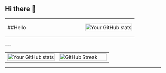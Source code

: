 ## Hi there 👋

<table>
  <tr>
    <td width="60%">
      <row>
      <p width="100%">
      ##Hello
      </row>
    </td>
    <td width="40%">
       <img src="https://github-readme-stats.vercel.app/api/top-langs/?username=LordCat&theme=radical" alt="Your GitHub stats" width="100%" height="100%">
    </td>
  </tr>
</table>
---

<table>
  <tr>
    <td width="50%">
      <img src="https://github-readme-stats.vercel.app/api?username=LordCat&show_icons=true&theme=radical" alt="Your GitHub stats" width="100%">
    </td>
    <td width="50%">
      <img src="https://github-readme-streak-stats.herokuapp.com/?user=LordCat&theme=radical" alt="GitHub Streak" width="100%">
    </td>
  </tr>
</table>

---
